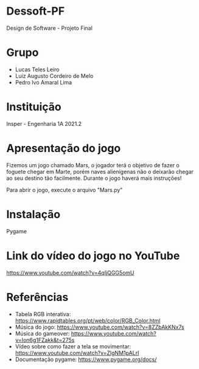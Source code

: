 # Dessoft-PF
Design de Software - Projeto Final 

# Grupo
* Lucas Teles Leiro
* Luiz Augusto Cordeiro de Melo 
* Pedro Ivo Amaral Lima 

# Instituição
Insper - Engenharia 1A 2021.2

# Apresentação do jogo
Fizemos um jogo chamado Mars, o jogador terá o objetivo de fazer o foguete chegar em Marte, porém naves alienígenas não o deixarão chegar ao seu destino tão facilmente.
Durante o jogo haverá mais instruções!

Para abrir o jogo, execute o arquivo "Mars.py"

# Instalação
Pygame

# Link do vídeo do jogo no YouTube
https://www.youtube.com/watch?v=4qIjQGG5omU

# Referências
- Tabela RGB interativa: https://www.rapidtables.org/pt/web/color/RGB_Color.html
- Música do jogo: https://www.youtube.com/watch?v=8ZZbAkKNx7s
- Música do gameover: https://www.youtube.com/watch?v=Ion6g1FZakk&t=275s
- Vídeo sobre como fazer a tela se movimentar: https://www.youtube.com/watch?v=ZlgNM1pALrI
- Documentação pygame: https://www.pygame.org/docs/
